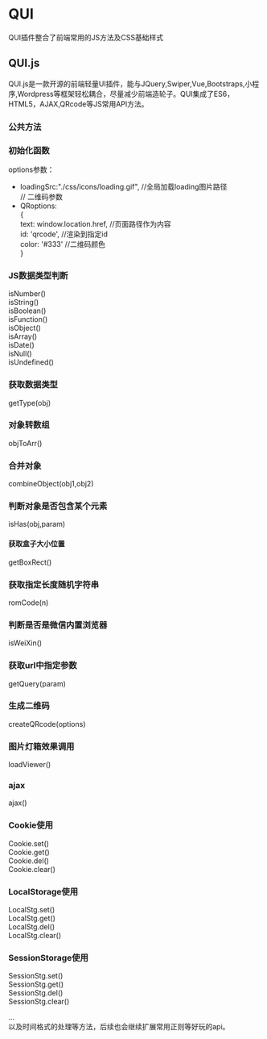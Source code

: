 # QUI
QUI插件整合了前端常用的JS方法及CSS基础样式

## QUI.js
QUI.js是一款开源的前端轻量UI插件，能与JQuery,Swiper,Vue,Bootstraps,小程序,Wordpress等框架轻松耦合，尽量减少前端造轮子。QUI集成了ES6，HTML5，AJAX,QRcode等JS常用API方法。

### 公共方法

### 初始化函数
options参数：
- loadingSrc:"./css/icons/loading.gif",  //全局加载loading图片路径  
// 二维码参数
- QRoptions:  
{  
	text: window.location.href,  //页面路径作为内容  
	id: 'qrcode',  //渲染到指定id  
	color: '#333'  //二维码颜色  
}

### JS数据类型判断
isNumber()  
isString()  
isBoolean()  
isFunction()  
isObject()  
isArray()  
isDate()  
isNull()  
isUndefined()  

### 获取数据类型
getType(obj)

### 对象转数组
objToArr()

### 合并对象
combineObject(obj1,obj2)
### 判断对象是否包含某个元素
isHas(obj,param)
#### 获取盒子大小位置
getBoxRect()

### 获取指定长度随机字符串
romCode(n)

### 判断是否是微信内置浏览器
isWeiXin()

### 获取url中指定参数
getQuery(param)

### 生成二维码
createQRcode(options)

### 图片灯箱效果调用
loadViewer()

### ajax
ajax()
### Cookie使用
Cookie.set()  
Cookie.get()  
Cookie.del()  
Cookie.clear()  

### LocalStorage使用 
LocalStg.set()  
LocalStg.get()  
LocalStg.del()  
LocalStg.clear()  

### SessionStorage使用
SessionStg.set()  
SessionStg.get()  
SessionStg.del()  
SessionStg.clear()  

...  
以及时间格式的处理等方法，后续也会继续扩展常用正则等好玩的api。